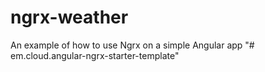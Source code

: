 # ngrx-weather
An example of how to use Ngrx on a simple Angular app
"# em.cloud.angular-ngrx-starter-template" 
